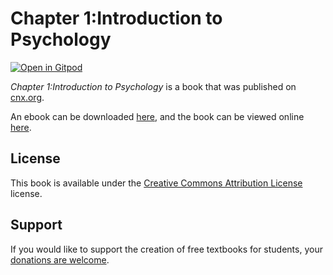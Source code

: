 # Chapter 1:Introduction to Psychology

[![Open in Gitpod](https://gitpod.io/button/open-in-gitpod.svg)](https://gitpod.io/from-referrer/)

_Chapter 1:Introduction to Psychology_ is a book that was published on [cnx.org](https://cnx.org/).

An ebook can be downloaded [here](https://github.com/cnx-user-books/cnxbook-chapter-1-introduction-to-psychology/releases/latest), and the book can be viewed online [here](https://github.com/cnx-user-books/cnxbook-chapter-1-introduction-to-psychology/releases/latest).

## License
This book is available under the [Creative Commons Attribution License](./LICENSE) license.

## Support
If you would like to support the creation of free textbooks for students, your [donations are welcome](https://riceconnect.rice.edu/donation/support-openstax-banner).
